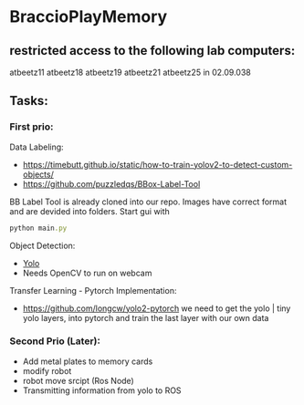 # BraccioPlayMemory

## restricted access to the following lab computers:

 atbeetz11 atbeetz18 atbeetz19 atbeetz21 atbeetz25 in 02.09.038 

## Tasks:

### First prio:

Data Labeling:
* https://timebutt.github.io/static/how-to-train-yolov2-to-detect-custom-objects/
* https://github.com/puzzledqs/BBox-Label-Tool

BB Label Tool is already cloned into our repo. Images have correct format and are devided into folders. Start gui with 
```ruby
python main.py
```

Object Detection:
* [Yolo](https://pjreddie.com/darknet/yolo/)
* Needs OpenCV to run on webcam

Transfer Learning - Pytorch Implementation:
* https://github.com/longcw/yolo2-pytorch
we need to get the yolo | tiny yolo layers, into pytorch and train the last layer with our own data

### Second Prio (Later):
* Add metal plates to memory cards
* modify robot
* robot move srcipt (Ros Node)
* Transmitting information from yolo to ROS


